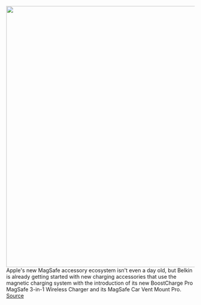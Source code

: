 <img src='https://cdn.vox-cdn.com/uploads/chorus_asset/file/11490453/a-01.0.png' width='700px' /><br/>
Apple's new MagSafe accessory ecosystem isn't even a day old, but Belkin is already getting started with new charging accessories that use the magnetic charging system with the introduction of its new BoostCharge Pro MagSafe 3-in-1 Wireless Charger and its MagSafe Car Vent Mount Pro.
<a href='https://www.theverge.com/circuitbreaker/2020/10/14/21516404/belkin-magsafe-boostcharge-pro-charger-car-mount-iphone-12-accessories'> Source <a/>